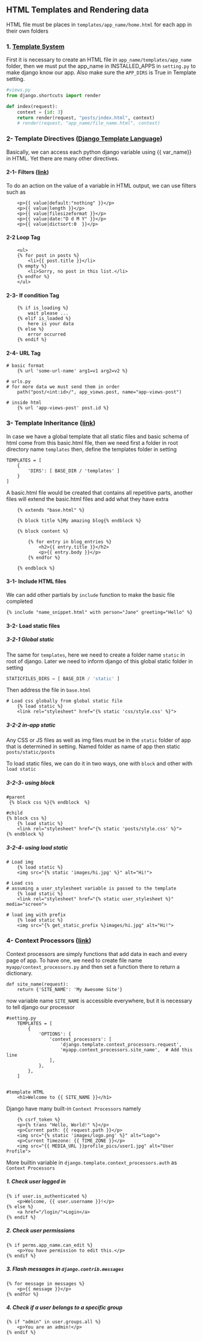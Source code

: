 ## HTML Templates and Rendering data 

HTML file must be places in `templates/app_name/home.html` for each app in their own folders

### 1.  [Template System](https://docs.djangoproject.com/en/5.1/intro/tutorial03/#use-the-template-system)

First it is necessary to create an HTML file in `app_name/templates/app_name` folder, then
we must put the app_name in INSTALLED_APPS in `setting.py` to make django know our app. 
Also make sure the `APP_DIRS` is True in Template setting.

```python
#views.py
from django.shortcuts import render

def index(request):
    context = {id: 3}
    return render(request, "posts/index.html", context)
    # render(request, "app_name/file_name.html", context)
```

### 2- Template Directives ([Django Template Language](https://docs.djangoproject.com/en/5.1/ref/templates/language/))

Basically, we can access each python django variable using {{ var_name}} in HTML.
Yet there are many other directives.

#### 2-1- Filters ([link](https://docs.djangoproject.com/en/5.1/ref/templates/language/#filters))

To do an action on the value of a variable in HTML output, we can use filters such as
```django
    <p>{{ value|default:"nothing" }}</p>
    <p>{{ value|length }}</p>
    <p>{{ value|filesizeformat }}</p>
    <p>{{ value|date:"D d M Y" }}</p>
    <p>{{ value|dictsort:0  }}</p>
```

#### 2-2 Loop Tag
```django
    <ul>
    {% for post in posts %}
        <li>{{ post.title }}</li>
    {% empty %}
        <li>Sorry, no post in this list.</li>
    {% endfor %}
    </ul>
```

#### 2-3- If condition Tag
```django
    {% if is_loading %}
        wait please ...
    {% elif is_loaded %}
        here is your data
    {% else %}
        error occurred
    {% endif %}
```

#### 2-4- URL Tag
```django
# basic format
    {% url 'some-url-name' arg1=v1 arg2=v2 %}

# urls.py
# for more data we must send them in order
    path("post/<int:id>/", app_views.post, name="app-views-post")

# inside html
    {% url 'app-views-post' post.id %}

```

### 3- Template Inheritance ([link](https://docs.djangoproject.com/en/5.1/ref/templates/builtins/))

In case we have a global template that all static files
and basic schema of html come from this basic.html file, then we need first a folder in root 
directory name `templates` then, define the 
templates folder in setting

```django
TEMPLATES = [
	{
        'DIRS': [ BASE_DIR / 'templates' ]
    }
]
```

A basic.html file would be created that contains all repetitive parts,
another files will extend the basic.html files and add what they have extra

```django
    {% extends "base.html" %}

    {% block title %}My amazing blog{% endblock %}

    {% block content %}

        {% for entry in blog_entries %}
            <h2>{{ entry.title }}</h2>
            <p>{{ entry.body }}</p>
        {% endfor %}

    {% endblock %}
```

#### 3-1- Include HTML files 

We can add other partials by `include` function to make the basic file completed

```django
{% include "name_snippet.html" with person="Jane" greeting="Hello" %}
```


#### 3-2- Load static files 

##### 3-2-1 Global static

The same for `templates`, here we need to create a folder name `static` in root of django.
Later we need to inform django of this global static folder in setting

```python
STATICFILES_DIRS = [ BASE_DIR / 'static' ]
```
 
Then address the file in `base.html`

```django
# Load css globally from global static file
    {% load static %}
    <link rel="stylesheet" href="{% static 'css/style.css' %}">
```


##### 3-2-2 in-app static
Any CSS or JS files as well as img files must be in the `static`
folder of app that is determined in setting. Named folder as name of 
app then static `posts/static/posts`

To load static files, we can do it in two ways, one with `block` and other with `load static`

##### 3-2-3- using block

```django
#parent
 {% block css %}{% endblock  %}

#child
{% block css %}
    {% load static %}
    <link rel="stylesheet" href="{% static 'posts/style.css' %}">
{% endblock %}

```


##### 3-2-4- using load static 
```django
# Load img
    {% load static %}
    <img src="{% static 'images/hi.jpg' %}" alt="Hi!">

# Load css
# assuming a user_stylesheet variable is passed to the template
    {% load static %}
    <link rel="stylesheet" href="{% static user_stylesheet %}" media="screen">
 
# load img with prefix
    {% load static %}
    <img src="{% get_static_prefix %}images/hi.jpg" alt="Hi!">
```

### 4- Context Processors ([link](https://docs.djangoproject.com/en/5.1/ref/templates/api/#built-in-template-context-processors))

Context processors are simply functions that add data in each and every page of app.
To have one, we need to create file name `myapp/context_processors.py` and then 
set a function there to return a dictionary.

```django
def site_name(request):
    return {'SITE_NAME': 'My Awesome Site'}
```

now variable name `SITE_NAME` is accessible everywhere, 
but it is necessary to tell django our processor

```django
#setting.py
    TEMPLATES = [
        {
            'OPTIONS': {
                'context_processors': [
                    'django.template.context_processors.request',
                    'myapp.context_processors.site_name',  # Add this line
                ],
            },
        },
    ]


#template HTML
    <h1>Welcome to {{ SITE_NAME }}</h1>

```


Django have many built-in `Context Processors` namely

```django
    {% csrf_token %}
    <p>{% trans "Hello, World!" %}</p>
    <p>Current path: {{ request.path }}</p>
    <img src="{% static 'images/logo.png' %}" alt="Logo">
    <p>Current Timezone: {{ TIME_ZONE }}</p>
    <img src="{{ MEDIA_URL }}profile_pics/user1.jpg" alt="User Profile">
```

More builtin variable in `django.template.context_processors.auth` as `Context Processors`

##### 1. Check user logged in

```django
{% if user.is_authenticated %}
    <p>Welcome, {{ user.username }}!</p>
{% else %}
    <a href="/login/">Login</a>
{% endif %}
```

##### 2. Check user permissions

```django
{% if perms.app_name.can_edit %}
    <p>You have permission to edit this.</p>
{% endif %}
```

##### 3. Flash messages in `django.contrib.messages`

```django
{% for message in messages %}
    <p>{{ message }}</p>
{% endfor %}
```

##### 4. Check if a user belongs to a specific group

```django
{% if "admin" in user.groups.all %}
    <p>You are an admin!</p>
{% endif %}
```